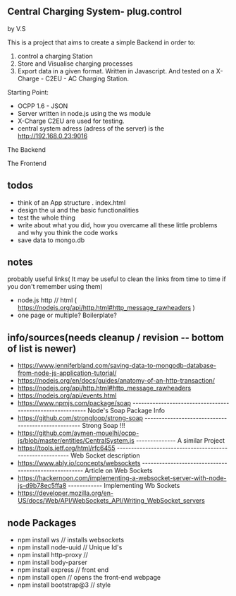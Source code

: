 ## Central Charging System- plug.control
by V.S

This is a project that aims to create a simple Backend in order to:
1. control a charging Station
2. Store and Visualise charging processes 
3. Export data in a given format.
Written in Javascript. And tested on a X-Charge - C2EU - AC Charging Station.

Starting Point:

* OCPP 1.6 - JSON
* Server written in node.js using the ws module
* X-Charge C2EU are used for testing.
* central system adress (adress of the server) is the http://192.168.0.23:9016 

The Backend


The Frontend

todos 
-----
- think of an App structure . index.html
- design the ui and the basic functionalities
- test the whole thing
- write about what you did, how you overcame all these little problems and why you think the code works
- save data to mongo.db


notes
------
probably useful links( It may be useful to clean the links from time to time if you don't remember using them)
* node.js http // html ( https://nodejs.org/api/http.html#http_message_rawheaders )
* one page or multiple? Boilerplate? 



info/sources(needs cleanup / revision -- bottom of list is newer)
-----
* https://www.jenniferbland.com/saving-data-to-mongodb-database-from-node-js-application-tutorial/
* https://nodejs.org/en/docs/guides/anatomy-of-an-http-transaction/
* https://nodejs.org/api/http.html#http_message_rawheaders
* https://nodejs.org/api/events.html
* https://www.npmjs.com/package/soap ---------------------------------------------------------- Node's Soap Package Info
* https://github.com/strongloop/strong-soap --------------------------------------------------- Strong Soap !!!
* https://github.com/aymen-mouelhi/ocpp-js/blob/master/entities/CentralSystem.js -------------- A similar Project
* https://tools.ietf.org/html/rfc6455 --------------------------------------------------------- Web Socket description
* https://www.ably.io/concepts/websockets ----------------------------------------------------- Article on Web Sockets
* https://hackernoon.com/implementing-a-websocket-server-with-node-js-d9b78ec5ffa8 ------------ Implementing Wb Sockets
* https://developer.mozilla.org/en-US/docs/Web/API/WebSockets_API/Writing_WebSocket_servers


node Packages
------
- npm install ws // installs websockets
- npm install node-uuid // Unique Id's
- npm install http-proxy // 
- npm install body-parser
- npm install express // front end
- npm install open // opens the front-end webpage
- npm install bootstrap@3 // style